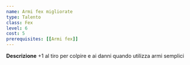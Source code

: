 ```yaml
---
name: Armi fex migliorate
type: Talento
class: Fex
level: 6
cost: 5
prerequisites: [[Armi fex]]
---
```


**Descrizione**
+1 al tiro per colpire e ai danni quando utilizza armi semplici